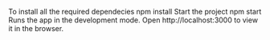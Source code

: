 To install all the required dependecies
npm install
Start the project
npm start
Runs the app in the development mode.
Open http://localhost:3000 to view it in the browser.

